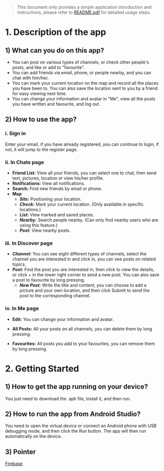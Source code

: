 > This document only provides a simple application introduction and instructions, please refer to [README.pdf](https://github.com/FY-Zhang/Project_Group_4/blob/master/README.pdf) for detailed usage steps.

# 1. Description of the app

## 1) What can you do on this app?

- You can post on various types of channels, or check other people's posts, and like or add to "favourite".
- You can add friends via email, phone, or people nearby, and you can chat with him/her.
- You can mark your current location on the map and record all the places you have been to. You can also save the location sent to you by a friend for easy viewing next time.
- You can change your information and avatar in "Me", view all the posts you have written and favourite, and log out.

## 2) How to use the app?

### i. Sign in

Enter your email, if you have already registered, you can continue to login, if not, it will jump to the register page.

### ii. In Chats page

- **Friend List:** View all your friends, you can select one to chat, then send text, pictures, location or view his/her profile.
- **Notifications:** View all notifications.
- **Search:** Find new friends by email or phone.
- **Map** 
  - ***Site:*** Positioning your location.
  - ***Check:*** Mark your current location. (Only available in specific locations.)
  - ***List:*** View marked and saved places.
  - ***Nearby:*** Search people nearby. (Can only find nearby users who are using this feature.)
  - ***Post:*** View nearby posts.

### iii. In Discover page

- ***Channel:*** You can see eight different types of channels, select the channel you are interested in and click in, you can see posts on related topics.
- ***Post:*** Find the post you are interested in, then click to view the details, or click + in the lower right corner to send a new post. You can also save a post to favourite by long pressing.
  - ***New Post:*** Write the title and content, you can choose to add a picture and your own location, and then click Submit to send the post to the corresponding channel.

### iv. In Me page

- **Edit:** You can change your information and avatar.

- **All Posts:** All your posts on all channels, you can delete them by long pressing.

- **Favourites:** All posts you add to your favourites, you can remove them by long pressing.

# 2. Getting Started

## 1) How to get the app running on your device?

You just need to download the .apk file, install it, and then run.

## 2) How to run the app from Android Studio?

You need to open the virtual device or connect an Android phone with USB debugging mode, and then click the Run button. The app will then run automatically on the device.

## 3) Pointer

[Firebase](https://console.firebase.google.com/project/groupproject-ffdc4/overview)